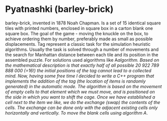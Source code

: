Pyatnashki (barley-brick)
==========
barley-brick, invented in 1878 Noah Chapman. Is a set of 15 identical square tiles with printed numbers, enclosed in square box in a carton blank one square box. The goal of the game - moving the knuckle on the box, to achieve ordering them by number, preferably made as small as possible displacements.
Tag represent a classic task for the simulation heuristic algorithms. Usually the task is solved through a number of movements and the search for Manhattan distance between each tile and its position in the assembled puzzle. For solutions used algorithms like A*algorithm.
Based on the mathematical description is that exactly half of all possible 20 922 789 888 000 (=16!) the initial positions of the tag cannot lead to a collected mind.
Now, having some free time I decided to write a C++ program that implements the addition of the tag (the location of items is randomly generated) in the automatic mode.
The algorithm is based on the movement of empty cells to that element which we must move, and is positioned on the side in which you want to shift the cage. Once we have established a cell next to the item we like, we do the exchange (swap) the contents of the cells. The exchange can be done only with the adjacent existing cells only horizontally and vertically. To move the blank cells using algorithm A*.
